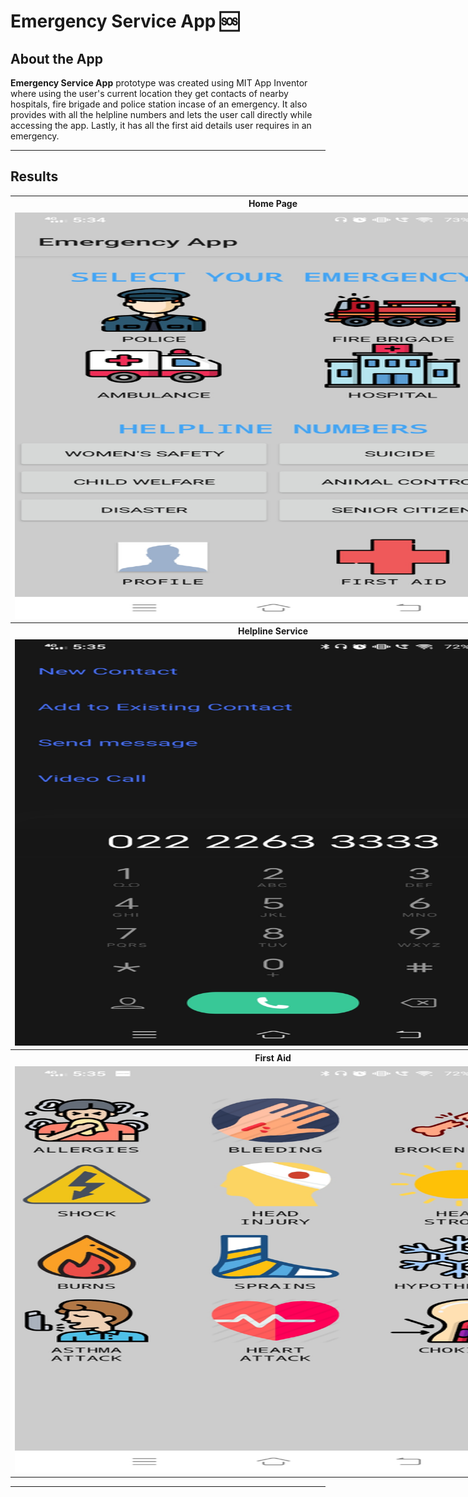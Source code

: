 # Emergency Service App 🆘

## <a name="system">About the App</a>

**Emergency Service App** prototype was created using MIT App Inventor where using the user's current location they get contacts of nearby hospitals, fire brigade and police station incase of an emergency. It also provides with all the helpline numbers and lets the user call directly while accessing the app. Lastly, it has all the first aid details user requires in an emergency.

---

## <a name="Results">Results</a>

<table style="width:1680px; border: black; margin: 0px auto;" class="skinny" cellspacing="0" cellpadding="0">
    <tr>
        <th>Home Page</th>
        <th>Location Wise Service</th>
    </tr> 
    <tr>
        <td>
            <img src="images/homepage.jpg" alt="Image" width="840" height="650">
        </td>
        <td>
            <img src="images/location_service.jpg" alt="Image" width="840" height="650">
        </td>
    </tr>
    <tr>
        <th>Helpline Service</th>
        <th>Profile Page</th>
    </tr> 
    <tr>
        <td>
            <img src="images/emergency_contact.jpg" alt="Image" width="840" height="650">
        </td>
        <td>
            <img src="images/profile_details.jpg" alt="Image" width="840" height="650">
        </td>
    </tr> 
    <tr>
        <th>First Aid</th>
        <th>Detailed First Aid</th>
    </tr> 
    <tr>
        <td>
            <img src="images/first_aid.jpg" alt="Image" width="840" height="650">
        </td>
        <td>
            <img src="images/detailed_first_aid.jpg" alt="Image" width="840" height="650">
        </td>
    </tr> 
</table>

---
